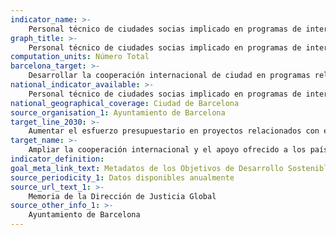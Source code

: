 ```yaml
---
indicator_name: >-
    Personal técnico de ciudades socias implicado en programas de intercambio técnico sobre gestión del ciclo 
graph_title: >-
    Personal técnico de ciudades socias implicado en programas de intercambio técnico sobre gestión del ciclo 
computation_units: Número Total
barcelona_target: >-
    Desarrollar la cooperación internacional de ciudad en programas relacionados con el agua y el saneamiento
national_indicator_available: >-
    Personal técnico de ciudades socias implicado en programas de intercambio técnico sobre gestión del ciclo 
national_geographical_coverage: Ciudad de Barcelona
source_organisation_1: Ayuntamiento de Barcelona
target_line_2030: >-
    Aumentar el esfuerzo presupuestario en proyectos relacionados con el agua y el saneamiento de ciudades socias ubicadas en países receptores de la AOD, especialmente en los proyectos relacionados con la gestión eficiente y sostenible del ciclo del agua en contextos urbanos y metropolitanos
target_name: >-
    Ampliar la cooperación internacional y el apoyo ofrecido a los países en desarrollo para la capacitación en materia de actividades y programas relativos al agua y al saneamiento, incluyendo la provisión y el almacenaje de agua, la desalinización, el aprovechamiento eficiente de los recursos hídricos, el tratamiento de aguas residuales y las tecnologías de reciclaje y reutilización
indicator_definition:
goal_meta_link_text: Metadatos de los Objetivos de Desarrollo Sostenible de las Naciones Unidas (pdf 894kB)
source_periodicity_1: Datos disponibles anualmente
source_url_text_1: >-
    Memoria de la Dirección de Justicia Global
source_other_info_1: >-
    Ayuntamiento de Barcelona
---
```

